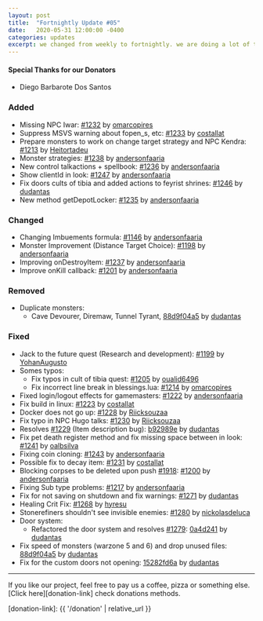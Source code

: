 ```yaml
---
layout: post
title:  "Fortnightly Update #05"
date:   2020-05-31 12:00:00 -0400
categories: updates
excerpt: we changed from weekly to fortnightly. we are doing a lot of thing here xD
---
```


#### Special Thanks for our Donators
- Diego Barbarote Dos Santos

### Added
- Missing NPC Iwar: [#1232][pr-1232] by [omarcopires][gh-omarcopires]
- Suppress MSVS warning about fopen_s, etc: [#1233][pr-1233] by [costallat][gh-costallat]
- Prepare monsters to work on change target strategy and NPC Kendra: [#1213][pr-1213] by [Heitortadeu][gh-Heitortadeu]
- Monster strategies: [#1238][pr-1238] by [andersonfaaria][gh-andersonfaaria]
- New control talkactions + spellbook: [#1236][pr-1236] by [andersonfaaria][gh-andersonfaaria]
- Show clientId in look: [#1247][pr-1247] by [andersonfaaria][gh-andersonfaaria]
- Fix doors cults of tibia and added actions to feyrist shrines: [#1246][pr-1246] by [dudantas][gh-dudantas]
- New method getDepotLocker: [#1235][pr-1235] by [andersonfaaria][gh-andersonfaaria]

### Changed
- Changing Imbuements formula: [#1146][pr-1146] by [andersonfaaria][gh-andersonfaaria]
- Monster Improvement (Distance Target Choice): [#1198][pr-1198] by [andersonfaaria][gh-andersonfaaria]
- Improving onDestroyItem: [#1237][pr-1237] by [andersonfaaria][gh-andersonfaaria]
- Improve onKill callback: [#1201][pr-1201] by [andersonfaaria][gh-andersonfaaria]

### Removed
- Duplicate monsters:
  - Cave Devourer, Diremaw, Tunnel Tyrant, [88d9f04a5][commit-88d9f04a5] by [dudantas][gh-dudantas]

### Fixed
- Jack to the future quest (Research and development): [#1199][pr-1199] by [YohanAugusto][gh-yohanaugusto]
- Somes typos:
  - Fix typos in cult of tibia quest: [#1205][pr-1205] by [oualid6496][gh-oualid6496]
  - Fix incorrect line break in blessings.lua: [#1214][pr-1214] by [omarcopires][gh-omarcopires]
- Fixed login/logout effects for gamemasters: [#1222][pr-1222] by [andersonfaaria][gh-andersonfaaria]
- Fix build in linux: [#1223][pr-1223] by [costallat][gh-costallat]
- Docker does not go up: [#1228][pr-1228] by [Riicksouzaa][gh-Riicksouzaa]
- Fix typo in NPC Hugo talks: [#1230][pr-1230] by [Riicksouzaa][gh-Riicksouzaa]
- Resolves [#1229][issue-1229] (Item description bug): [b92989e][commit-b92989e] by [dudantas][gh-dudantas]
- Fix pet death register method and fix missing space between in look: [#1241][pr-1241] by [oalbsilva][gh-oalbsilva]
- Fixing coin cloning: [#1243][pr-1243] by [andersonfaaria][gh-andersonfaaria]
- Possible fix to decay item: [#1231][pr-1231] by [costallat][gh-costallat]
- Blocking corpses to be deleted upon push [#1918][issue-1918]: [#1200][pr-1200] by [andersonfaaria][gh-andersonfaaria]
- Fixing Sub type problems: [#1217][pr-1217] by [andersonfaaria][gh-andersonfaaria]
- Fix for not saving on shutdown and fix warnings: [#1271][pr-1271] by [dudantas][gh-dudantas]
- Healing Crit Fix: [#1268][pr-1268] by [hyresu][gh-hyresu]
- Stonerefiners shouldn't see invisible enemies: [#1280][pr-1280] by [nickolasdeluca][gh-nickolasdeluca]
- Door system:
  - Refactored the door system and resolves [#1279][issue-1279]: [0a4d241][commit-0a4d241] by [dudantas][gh-dudantas]
- Fix speed of monsters (warzone 5 and 6) and drop unused files: [88d9f04a5][commit-88d9f04a5] by [dudantas][gh-dudantas]
- Fix for the custom doors not opening: [15282fd6a][commit-15282fd6a] by [dudantas][gh-dudantas]


---

If you like our project, feel free to pay us a coffee, pizza or something else. [Click here][donation-link] check donations methods.

[donation-link]: {{ '/donation' | relative_url }}

[commit-b92989e]: https://github.com/opentibiabr/otservbr-global/commit/1d076d8 
[commit-0a4d241]: https://github.com/opentibiabr/otservbr-global/commit/0a4d241 
[commit-88d9f04a5]: https://github.com/opentibiabr/otservbr-global/commit/88d9f04a5 
[commit-15282fd6a]: https://github.com/opentibiabr/otservbr-global/commit/15282fd6a 

[pr-1146]: https://github.com/opentibiabr/otservbr-global/pull/1146
[pr-1198]: https://github.com/opentibiabr/otservbr-global/pull/1198
[pr-1199]: https://github.com/opentibiabr/otservbr-global/pull/1199
[pr-1201]: https://github.com/opentibiabr/otservbr-global/pull/1201
[pr-1200]: https://github.com/opentibiabr/otservbr-global/pull/1200
[pr-1205]: https://github.com/opentibiabr/otservbr-global/pull/1205
[pr-1213]: https://github.com/opentibiabr/otservbr-global/pull/1213
[pr-1214]: https://github.com/opentibiabr/otservbr-global/pull/1214
[pr-1217]: https://github.com/opentibiabr/otservbr-global/pull/1217
[pr-1222]: https://github.com/opentibiabr/otservbr-global/pull/1222
[pr-1223]: https://github.com/opentibiabr/otservbr-global/pull/1223
[pr-1228]: https://github.com/opentibiabr/otservbr-global/pull/1228
[pr-1230]: https://github.com/opentibiabr/otservbr-global/pull/1230
[pr-1231]: https://github.com/opentibiabr/otservbr-global/pull/1231
[pr-1232]: https://github.com/opentibiabr/otservbr-global/pull/1232
[pr-1233]: https://github.com/opentibiabr/otservbr-global/pull/1233
[pr-1235]: https://github.com/opentibiabr/otservbr-global/pull/1235
[pr-1236]: https://github.com/opentibiabr/otservbr-global/pull/1236
[pr-1237]: https://github.com/opentibiabr/otservbr-global/pull/1237
[pr-1238]: https://github.com/opentibiabr/otservbr-global/pull/1238
[pr-1241]: https://github.com/opentibiabr/otservbr-global/pull/1241
[pr-1243]: https://github.com/opentibiabr/otservbr-global/pull/1243
[pr-1246]: https://github.com/opentibiabr/otservbr-global/pull/1246
[pr-1247]: https://github.com/opentibiabr/otservbr-global/pull/1247
[pr-1268]: https://github.com/opentibiabr/otservbr-global/pull/1268
[pr-1271]: https://github.com/opentibiabr/otservbr-global/pull/1271
[pr-1280]: https://github.com/opentibiabr/otservbr-global/pull/1280
[pr-1282]: https://github.com/opentibiabr/otservbr-global/pull/1282

[issue-1229]: https://github.com/opentibiabr/otservbr-global/pull/1229
[issue-1279]: https://github.com/opentibiabr/otservbr-global/pull/1279
[issue-1918]: https://github.com/opentibiabr/otservbr-global/pull/1918

[gh-yohanaugusto]: https://github.com/yohanaugusto
[gh-omarcopires]: https://github.com/omarcopires
[gh-oualid6496]: https://github.com/oualid6496
[gh-andersonfaaria]: https://github.com/andersonfaaria
[gh-costallat]: https://github.com/costallat
[gh-Riicksouzaa]: https://github.com/Riicksouzaa
[gh-dudantas]: https://github.com/dudantas
[gh-oalbsilva]: https://github.com/oalbsilva
[gh-Heitortadeu]: https://github.com/Heitortadeu
[gh-hyresu]: https://github.com/hyresu
[gh-nickolasdeluca]: https://github.com/nickolasdeluca
